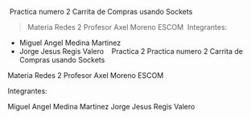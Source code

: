 
​
Practica numero 2  Carrita de Compras usando Sockets
​
>Materia Redes  2
>Profesor Axel Moreno
>ESCOM 
​
Integrantes:
* Miguel  Angel Medina Martinez
* Jorge Jesus Regis Valero
​
​
​
Practica 2
Practica numero 2 Carrita de Compras usando Sockets

Materia Redes 2
Profesor Axel Moreno
ESCOM

Integrantes:

Miguel Angel Medina Martinez
Jorge Jesus Regis Valero
